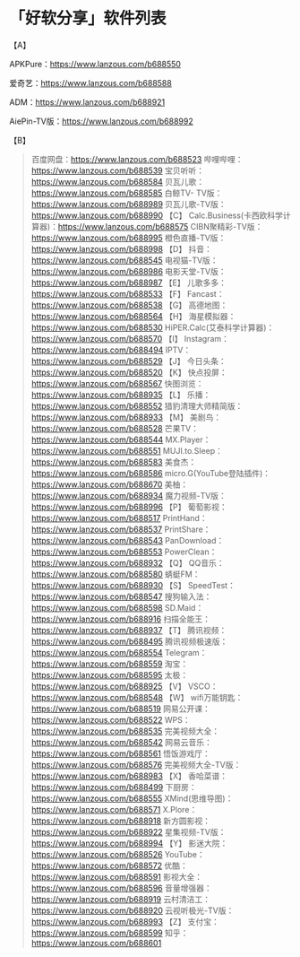 # 「好软分享」软件列表
【A】

APKPure：https://www.lanzous.com/b688550

爱奇艺：https://www.lanzous.com/b688588

ADM：https://www.lanzous.com/b688921

AiePin-TV版：https://www.lanzous.com/b688992

【B】
>百度网盘：https://www.lanzous.com/b688523
>哔哩哔哩：https://www.lanzous.com/b688539
>宝贝听听：https://www.lanzous.com/b688584
>贝瓦儿歌：https://www.lanzous.com/b688585
>白鲸TV- TV版：https://www.lanzous.com/b688989
>贝瓦儿歌-TV版：https://www.lanzous.com/b688990
>【C】
>Calc.Business(卡西欧科学计算器)：https://www.lanzous.com/b688575
>CIBN聚精彩-TV版：https://www.lanzous.com/b688995
>橙色直播-TV版：https://www.lanzous.com/b688998
>【D】
>抖音：https://www.lanzous.com/b688545
>电视猫-TV版：https://www.lanzous.com/b688986
>电影天堂-TV版：https://www.lanzous.com/b688987
>【E】
>儿歌多多：https://www.lanzous.com/b688533
>【F】
>Fancast：https://www.lanzous.com/b688538
>【G】
>高德地图：https://www.lanzous.com/b688564
>【H】
>海星模拟器：https://www.lanzous.com/b688530
>HiPER.Calc(艾泰科学计算器)：https://www.lanzous.com/b688570
>【I】
>Instagram：https://www.lanzous.com/b688494
>IPTV：https://www.lanzous.com/b688529
>【J】
>今日头条：https://www.lanzous.com/b688520
>【K】
>快点投屏：https://www.lanzous.com/b688567
>快图浏览：https://www.lanzous.com/b688935
>【L】
>乐播：https://www.lanzous.com/b688552
>猎豹清理大师精简版：https://www.lanzous.com/b688933
>【M】
>美剧鸟：https://www.lanzous.com/b688528
>芒果TV：https://www.lanzous.com/b688544
>MX.Player：https://www.lanzous.com/b688551
>MUJI.to.Sleep：https://www.lanzous.com/b688583
>美食杰：https://www.lanzous.com/b688586
>micro.G(YouTube登陆插件)：https://www.lanzous.com/b688670
>美柚：https://www.lanzous.com/b688934
>魔力视频-TV版：https://www.lanzous.com/b688996
>【P】
>葡萄影视：https://www.lanzous.com/b688517
>PrintHand：https://www.lanzous.com/b688537
>PrintShare：https://www.lanzous.com/b688543
>PanDownload：https://www.lanzous.com/b688553
>PowerClean：https://www.lanzous.com/b688932
>【Q】
>QQ音乐：https://www.lanzous.com/b688580
>蜻蜓FM：https://www.lanzous.com/b688930
>【S】
>SpeedTest：https://www.lanzous.com/b688547
>搜狗输入法：https://www.lanzous.com/b688598
>SD.Maid：https://www.lanzous.com/b688916
>扫描全能王：https://www.lanzous.com/b688937
>【T】
>腾讯视频：https://www.lanzous.com/b688495
>腾讯视频极速版：https://www.lanzous.com/b688554
>Telegram：https://www.lanzous.com/b688559
>淘宝：https://www.lanzous.com/b688595
>太极：https://www.lanzous.com/b688925
>【V】
>VSCO：https://www.lanzous.com/b688548
>【W】
>wifi万能钥匙：https://www.lanzous.com/b688519
>网易公开课：https://www.lanzous.com/b688522
>WPS：https://www.lanzous.com/b688535
>完美视频大全：https://www.lanzous.com/b688542
>网易云音乐：https://www.lanzous.com/b688561
>悟饭游戏厅：https://www.lanzous.com/b688576
>完美视频大全-TV版：https://www.lanzous.com/b688983
>【X】
>香哈菜谱：https://www.lanzous.com/b688499
>下厨房：https://www.lanzous.com/b688555
>XMind(思维导图)：https://www.lanzous.com/b688571
>X.Plore：https://www.lanzous.com/b688918
>新方圆影视：https://www.lanzous.com/b688922
>星集视频-TV版：https://www.lanzous.com/b688994
>【Y】
>影迷大院：https://www.lanzous.com/b688526
>YouTube：https://www.lanzous.com/b688572
>优酷：https://www.lanzous.com/b688591
>影视大全：https://www.lanzous.com/b688596
>音量增强器：https://www.lanzous.com/b688919
>云村清洁工：https://www.lanzous.com/b688920
>云视听极光-TV版：https://www.lanzous.com/b688993
>【Z】
>支付宝：https://www.lanzous.com/b688599
>知乎：https://www.lanzous.com/b688601
